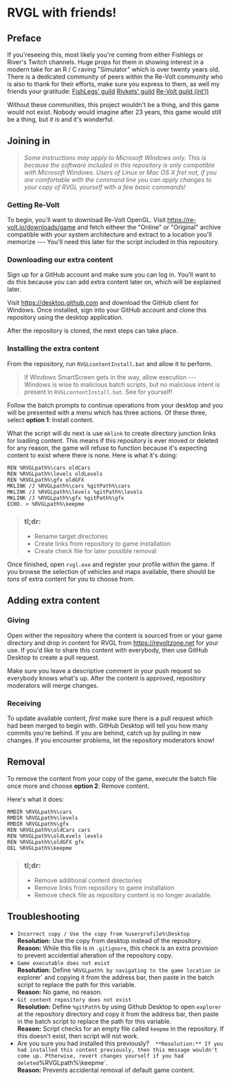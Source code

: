 # RVGL with friends!
## Preface
If you'reseeing this, most likely you're coming from either Fishlegs or River's Twitch channels. Huge props for them in showing interest in a modern take for an R / C raving "Simulator" which is over twenty years old. There is a dedicated community of peers within the Re-Volt community who is also to thank for their efforts, make sure you express to them, as well my friends your gratitude:
[FishLegs' guild](https://discord.gg/JUqRD7k)
[Rivkets' guild](https://discord.gg/eq8Gfzb)
[Re-Volt guild (int'l)](https://discord.gg/NMT4Xdb)

Without these communities, this project wouldn't be a thing, and this game would not exist. Nobody would imagine after 23 years, this game would still be a thing, but _it is_ and it's wonderful.

## Joining in
> _Some instructions may apply to Microsoft WIndows only. This is because the software included in this repository is only compatible with Microsoft Windows. Users of Linux or Mac OS X fret not, if you are comfortable with the command line you can apply changes to your copy of RVGL yourself with a few basic commands!_

### Getting Re-Volt
To begin, you'll want to download Re-Volt OpenGL. Visit https://re-volt.io/downloads/game and fetch eitheer the "Online" or "Original" archive compatible with your system architecture and extract to a location you'll memorize --- You'll need this later for the script included in this repository.

### Downloading our extra content
Sign up for a GitHub account and make sure you can log in. You'll want to do this because _you_ can add extra content later on, which will be explained later.

Visit https://desktop.github.com and download the GitHub client for Windows. Once installed, sign into your GitHub account and clone this repository using the desktop application.

After the repository is cloned, the next steps can take place.

### Installing the extra content
From the repository, run `RVGLcontentInstall.bat` and allow it to perform.
> If Windows SmartScreen gets in the way, allow execution --- Windows is wise to malicious batch scripts, but no malicious intent is present in `RVGLcontentInstall.bat`. See for yourself!

Follow the batch prompts to continue operations from your desktop and you will be presented with a menu which has three actions. Of these three, select **option 1**: Install content.

What the script will do next is use `mklink` to create directory junction links for loadiing content. This means if this repository is ever moved or deleted for any reason, the game will refuse to function because it's expecting content to exist where there is none. Here is what it's doing:
```
REN %RVGLpath%\cars oldCars
REN %RVGLpath%\levels oldLevels
REN %RVGLpath%\gfx oldGFX
MKLINK /J %RVGLpath%\cars %gitPath%\cars
MKLINK /J %RVGLpath%\levels %gitPath%\levels
MKLINK /J %RVGLpath%\gfx %gitPath%\gfx
ECHO. > %RVGLpath%\keepme
```
> ### tl;dr:
> * Rename target directories
> * Create links from repository to game installation
> * Create check file for later possible removal

Once finished, open `rvgl.exe` and register your profile within the game. If you browse the selection of vehicles and maps available, there should be _tons_ of extra content for you to choose from.

## Adding extra content
### Giving
Open wither the repository where the content is sourced from or your game directory and drop in content for RVGL from https://revoltzone.net for your use. If you'd like to share this content with everybody, then use GitHub Desktop to create a pull request.

Make sure you leave a descriptive comment in your push request so everybody knows what's up. After the content is approved, repository moderators will merge changes.

### Receiving
To update available content, _first_ make sure there is a pull request which had been merged to begin with. GitHub Desktop will tell you how many commits you're behind. If you are behind, catch up by pulling in new changes. If you encounter problems, let the repository moderators know!

## Removal
To remove the content from your copy of the game, execute the batch file once more and choose **option 2**: Remove content.

Here's what it does:
```
RMDIR %RVGLpath%\cars
RMDIR %RVGLpath%\levels
RMDIR %RVGLpath%\gfx
REN %RVGLpath%\oldCars cars
REN %RVGLpath%\oldLevels levels
REN %RVGLpath%\oldGFX gfx
DEL %RVGLpath%\keepme	
```
> ### tl;dr:
> * Remove additional content directories
> * Remove links from repository to game installation
> * Remove check file as repository content is no longer available.

## Troubleshooting
* `Incorrect copy / Use the copy from %userprofile%\Desktop`  
**Resolution:** Use the copy from desktop instead of the repository.  
**Reason:** While this file is in `.gitignore`, this check is an extra provision to prevent accidential alteration of the repository copy.
* `Game executable does not exist`  
**Resolution:** Define `%RVGLpath% by navigating to the game location in `explorer` and copying it from the address bar, then paste in the batch script to replace the path for this variable.  
**Reason:** No game, no reason.
* `Git content repository does not exist`  
**Resolution:** Define `%gitPath%` by using Github Desktop to open `explorer` at the repository directory and copy it from the address bar, then paste in the batch script to replace the path for this variable.  
**Reason:** Script checks for an empty file called `keepme` in the repository. If this doesn't exist, then script will not work.
* Are you sure you had installed this previously?`  
**Resolution:** If you had installed this content previously, then this message wouldn't come up. Ptherwise, revert changes yourself if you had deleted `%RVGLpath%\keepme`.  
**Reason:** Prevents accidental removal of default game content.